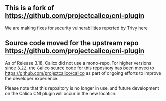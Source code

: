 ## This is a fork of https://github.com/projectcalico/cni-plugin 
We are making fixes for security vulnerabilities reported by Trivy here 

## Source code moved for the upstream repo https://github.com/projectcalico/cni-plugin
As of Release 3.18, Calico did not use a mono-repo. For higher versions since 3.22, the Calico source code for this repository has been moved to https://github.com/projectcalico/calico as part of ongoing efforts to improve
the developer experience. 

Please note that this repository is no longer in use, and future development on the Calico CNI plugin will occur in the new location.
